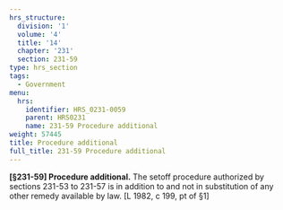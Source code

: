 ```yaml
---
hrs_structure:
  division: '1'
  volume: '4'
  title: '14'
  chapter: '231'
  section: 231-59
type: hrs_section
tags:
  - Government
menu:
  hrs:
    identifier: HRS_0231-0059
    parent: HRS0231
    name: 231-59 Procedure additional
weight: 57445
title: Procedure additional
full_title: 231-59 Procedure additional
---
```

**[§231-59] Procedure additional.** The setoff procedure authorized by sections 231-53 to 231-57 is in addition to and not in substitution of any other remedy available by law. [L 1982, c 199, pt of §1]